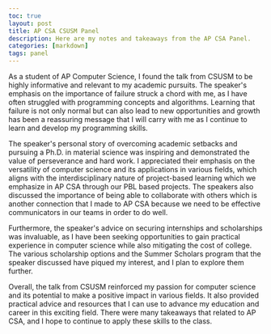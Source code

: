 ```yaml
---
toc: true
layout: post
title: AP CSA CSUSM Panel
description: Here are my notes and takeaways from the AP CSA Panel.
categories: [markdown]
tags: panel
---
```


As a student of AP Computer Science, I found the talk from CSUSM to be highly informative and relevant to my academic pursuits. The speaker's emphasis on the importance of failure struck a chord with me, as I have often struggled with programming concepts and algorithms. Learning that failure is not only normal but can also lead to new opportunities and growth has been a reassuring message that I will carry with me as I continue to learn and develop my programming skills.

The speaker's personal story of overcoming academic setbacks and pursuing a Ph.D. in material science was inspiring and demonstrated the value of perseverance and hard work. I appreciated their emphasis on the versatility of computer science and its applications in various fields, which aligns with the interdisciplinary nature of project-based learning which we emphasize in AP CSA through our PBL based projects. The speakers also discussed the importance of being able to collaborate with others which is another connection that I made to AP CSA because we need to be effective communicators in our teams in order to do well.

Furthermore, the speaker's advice on securing internships and scholarships was invaluable, as I have been seeking opportunities to gain practical experience in computer science while also mitigating the cost of college. The various scholarship options and the Summer Scholars program that the speaker discussed have piqued my interest, and I plan to explore them further.

Overall, the talk from CSUSM reinforced my passion for computer science and its potential to make a positive impact in various fields. It also provided practical advice and resources that I can use to advance my education and career in this exciting field. There were many takeaways that related to AP CSA, and I hope to continue to apply these skills to the class.